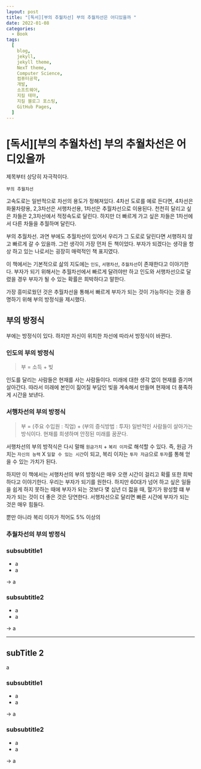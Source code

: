 ```yaml
---
layout: post
title: "[독서][부의 추월차선] 부의 추월차선은 어디있을까 "
date: 2022-01-08
categories:
  - Book
tags:
  [
    blog,
    jekyll,
    jekyll theme,
    NexT theme,
    Computer Science,
    컴퓨터공학,
    개발,
    소프트웨어,
    지킬 테마,
    지킬 블로그 포스팅,
    GitHub Pages,
  ]
---
```


# [독서][부의 추월차선] 부의 추월차선은 어디있을까

제목부터 상당히 자극적이다.

`부의 추월차선`

고속도로는 일반적으로 차선의 용도가 정해져있다.
4차선 도로를 예로 든다면, 4차선은 화물차량용, 2,3차선은 서행차선용, 1차선은 추월차선으로 이용된다.
천천히 달리고 싶은 차들은 2,3차선에서 적정속도로 달린다.
하지만 더 빠르게 가고 싶은 차들은 1차선에서 다른 차들을 추월하며 달린다.

부의 추월차선. 과연 부에도 추월차선이 있어서 우리가 그 도로로 달린다면 서행하지 않고 빠르게 갈 수 있을까.
그런 생각이 가장 먼저 든 책이었다.
부자가 되겠다는 생각을 항상 하고 있는 나로서는 굉장히 매력적인 책 표지였다.

이 책에서는 기본적으로 삶의 지도에는 `인도`, `서행차선`, `추월차선`이 존재한다고 이야기한다.
부자가 되기 위해서는 추월차선에서 빠르게 달려야만 하고 인도와 서행차선으로 달렸을 경우 부자가 될 수 있는 확률은 희박하다고 말한다.

가장 흥미로웠던 것은 추월차선을 통해서 빠르게 부자가 되는 것이 가능하다는 것을 증명하기 위해 부의 방정식을 제시했다.

## 부의 방정식

부에는 방정식이 있다. 하지만 자신이 위치한 차선에 따라서 방정식이 바뀐다.

### 인도의 부의 방정식

> 부 = 소득 + 빚

인도를 달리는 사람들은 현재를 사는 사람들이다.
미래에 대한 생각 없이 현재를 즐기며 살아간다.
따라서 미래에 본인이 짊어질 부담인 빚을 계속해서 만들며 현재에 더 풍족하게 시간을 보낸다.

### 서행차선의 부의 방정식

> 부 = (주요 수입원 : 직업) + (부의 증식방법 : 투자)
> 일반적인 사람들이 살아가는 방식이다.
> 현재를 희생하며 안정된 미래를 꿈꾼다.

서행차선의 부의 방적식은 다시 말해
`원금가치` + `복리 이자`로 해석할 수 있다.
즉, 원금 가치는 `자신의 능력` X `일할 수 있는 시간`이 되고,
복리 이자는 `투자 자금`으로 `투자`를 통해 얻을 수 있는 가치가 된다.

하지만 이 책에서는 서행차선의 부의 방정식은 매우 오랜 시간이 걸리고 확률 또한 희박하다고 이야기한다.
우리는 부자가 되기를 원한다. 하지만 60대가 넘어 하고 싶은 일들을 쉽게 하지 못하는 때에 부자가 되는 것보다 몇 십년 더 젋을 때, 혈기가 왕성할 떄 부자가 되는 것이 더 좋은 것은 당연한다.
서행차선으로 달리면 빠른 시간에 부자가 되는 것은 매우 힘들다.

뿐만 아니라 복리 이자가 적어도 5% 이상의

### 추월차선의 부의 방정식

### subsubtitle1

- a
- a

-> a

### subsubtitle2

- a
- a

-> a

---

## subTitle 2

a

### subsubtitle1

- a
- a

-> a

### subsubtitle2

- a
- a

-> a

